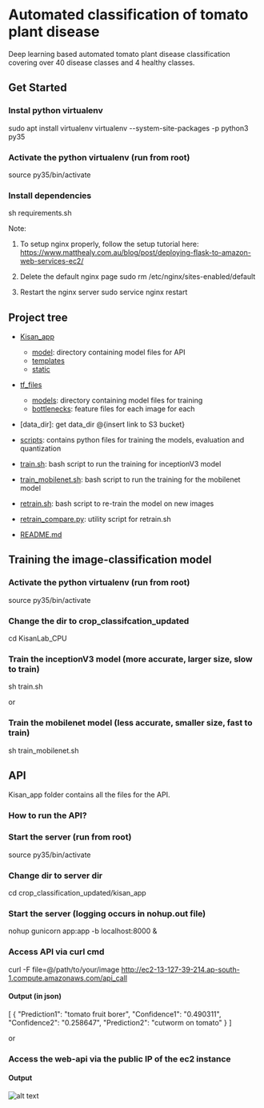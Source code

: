 # Automated classification of tomato plant disease
Deep learning based automated tomato plant disease classification covering over 40 disease classes and 4 healthy classes. 

## Get Started

### Instal python virtualenv
sudo apt install virtualenv
virtualenv --system-site-packages -p python3 py35

### Activate the python virtualenv (run from root)
source py35/bin/activate

### Install dependencies
sh requirements.sh

Note:
1. To setup nginx properly, follow the setup tutorial here: https://www.matthealy.com.au/blog/post/deploying-flask-to-amazon-web-services-ec2/

2. Delete the default nginx page
sudo rm /etc/nginx/sites-enabled/default

3. Restart the nginx server
sudo service nginx restart

## Project tree

 * [Kisan_app](./kisan_app)
   * [model](./kisan_app/model): directory containing model files for API
   * [templates](./kisan_app/templates)
   * [static](./kisan_app/static)
   
 * [tf_files](./tf_files)
   * [models](./tf_files/models): directory containing model files for training
   * [bottlenecks](./tf_files/bottlenecks): feature files for each image for each
 * [data_dir]: get data_dir @{insert link to S3 bucket}
 * [scripts](./scripts): contains python files for training the models, evaluation and quantization
 * [train.sh](./train.sh): bash script to run the training for inceptionV3 model
 * [train_mobilenet.sh](./train_mobilenet.sh): bash script to run the training for the mobilenet model
 * [retrain.sh](./retrain.sh): bash script to re-train the model on new images
 * [retrain_compare.py](./retrain_compare.py): utility script for retrain.sh
 * [README.md](./README.md)

## Training the image-classification model

### Activate the python virtualenv (run from root)
source py35/bin/activate

### Change the dir to crop_classifcation_updated
cd KisanLab_CPU

### Train the inceptionV3 model (more accurate, larger size, slow to train)
sh train.sh

or 

### Train the mobilenet model (less accurate, smaller size, fast to train)
sh train_mobilenet.sh

## API

Kisan_app folder contains all the files for the API. 

### How to run the API?

### Start the server (run from root)
source py35/bin/activate

### Change dir to server dir
cd crop_classification_updated/kisan_app

### Start the server (logging occurs in nohup.out file)
nohup gunicorn app:app -b localhost:8000 &

### Access API via curl cmd
curl -F file=@/path/to/your/image http://ec2-13-127-39-214.ap-south-1.compute.amazonaws.com/api_call

#### Output (in json)

[
{
"Prediction1": "tomato fruit borer", 
"Confidence1": "0.490311", 
"Confidence2": "0.258647", 
"Prediction2": "cutworm on tomato"
}
]

or 

### Access the web-api via the public IP of the ec2 instance

#### Output
![alt text](https://raw.githubusercontent.com/gauravkaila/KisanLab_CPU/master/sample.png)
